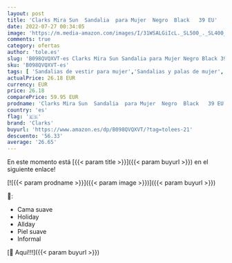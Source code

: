 ```yaml
---
layout: post
title: 'Clarks Mira Sun  Sandalia  para Mujer  Negro  Black   39 EU'
date: 2022-07-27 00:34:05
image: 'https://m.media-amazon.com/images/I/31WSALGiIcL._SL500_._SL400_.jpg'
comments: true
category: ofertas
author: 'tole.es'
slug: 'B098QVQXVT-es Clarks Mira Sun Sandalia para Mujer Negro Black 39 EU'
sku: 'B098QVQXVT-es'
tags: [ 'Sandalias de vestir para mujer','Sandalias y palas de mujer','Zapatos','Zapatos para mujer','Zapatos y complementos','clarks','sandalia','🇪🇸', ]
actualPrice: 26.18 EUR
currency: EUR
price: 26.18
comparePrice: 59.95 EUR
prodname: 'Clarks Mira Sun  Sandalia  para Mujer  Negro  Black   39 EU'
country: 'es'
flag: '🇪🇸'
brand: 'Clarks'
buyurl: 'https://www.amazon.es/dp/B098QVQXVT/?tag=tolees-21'
descuento: '56.33'
average: '26.65'
---
```


En este momento está [{{< param title >}}]({{< param buyurl >}}) en el siguiente enlace!

[![{{< param prodname >}}]({{< param image >}})]({{< param buyurl >}})

🔎:

- Cama suave
- Holiday
- Allday
- Piel suave
- Informal

[🛒 Aquí!!!]({{< param buyurl >}})
